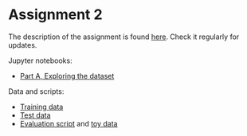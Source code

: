 # Assignment 2

The description of the assignment is found [here](https://github.com/kbalog/uis-dat630-fall2017/tree/master/assignment-2).
Check it regularly for updates.

Jupyter notebooks:

  * [Part A, Exploring the dataset](1_Exploring_data.ipynb)

Data and scripts:

  * [Training data](data/basketball.train.csv)
  * [Test data](data/basketball.test.csv)
  * [Evaluation script](eval.py) and [toy data](toy_data/)
